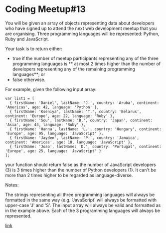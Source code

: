 # Coding Meetup#13
You will be given an array of objects representing data about developers who have signed up to attend the next web development meetup that you are organising. Three programming languages will be represented: Python, Ruby and JavaScript.

Your task is to return either:

- true if the number of meetup participants representing any of the three programming languages is ** at most 2 times higher than the number of developers representing any of the remaining programming languages**; or
- false otherwise.

For example, given the following input array:
```
var list1 = [
  { firstName: 'Daniel', lastName: 'J.', country: 'Aruba', continent: 'Americas', age: 42, language: 'Python' },
  { firstName: 'Kseniya', lastName: 'T.', country: 'Belarus', continent: 'Europe', age: 22, language: 'Ruby' },
  { firstName: 'Sou', lastName: 'B.', country: 'Japan', continent: 'Asia', age: 43, language: 'Ruby' },
  { firstName: 'Hanna', lastName: 'L.', country: 'Hungary', continent: 'Europe', age: 95, language: 'JavaScript' },
  { firstName: 'Jayden', lastName: 'P.', country: 'Jamaica', continent: 'Americas', age: 18, language: 'JavaScript' },
  { firstName: 'Joao', lastName: 'D.', country: 'Portugal', continent: 'Europe', age: 25, language: 'JavaScript' }
];
````
your function should return false as the number of JavaScript developers (3) is 3 times higher than the number of Python developers (1). It can't be more than 2 times higher to be regarded as language-diverse.

Notes:

The strings representing all three programming languages will always be formatted in the same way (e.g. 'JavaScript' will always be formatted with upper-case 'J' and 'S'.
The input array will always be valid and formatted as in the example above.
Each of the 3 programming languages will always be represented.


[link](https://www.codewars.com/kata/coding-meetup-number-13-higher-order-functions-series-is-the-meetup-language-diverse)